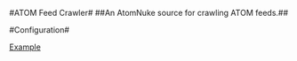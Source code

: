 #ATOM Feed Crawler#
##An AtomNuke source for crawling ATOM feeds.##

#Configuration#

[Example](https://github.com/zinic/atom-nuke/blob/master/components/sources/feed-crawler/src/main/resources/META-INF/schema/examples/feed-crawler-targets.cfg.xml)
